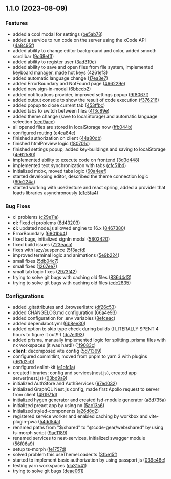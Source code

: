 

## 1.1.0 (2023-08-09)


### Features

* added a cool modal for settings ([be5ab78](https://github.com/Gearonix/CodeGear/commit/be5ab788f596e27f0612655d8bc0fdba58712001))
* added a service to run code on the server using the xCode API ([4a8495f](https://github.com/Gearonix/CodeGear/commit/4a8495f1f59cee39acaac860af1ddfe48e63a986))
* added ability to change editor background and color, added smooth scrollbar ([9c68ef3](https://github.com/Gearonix/CodeGear/commit/9c68ef3d19d450d7509e84f9efc2d88f10529196))
* added ability to register user ([3ad319e](https://github.com/Gearonix/CodeGear/commit/3ad319edcf50a6000b562739260d61b10423b8f3))
* added ability to save and open files from file system, implemented keyboard manager, made hot keys ([4261ef3](https://github.com/Gearonix/CodeGear/commit/4261ef350e58bbd5c85ee86112437379339fa087))
* added automatic language change ([17ea3e7](https://github.com/Gearonix/CodeGear/commit/17ea3e75f431c6120b901e1b839dbf3948d3619f))
* added ErrorBoundary and NotFound page ([466229e](https://github.com/Gearonix/CodeGear/commit/466229e819eaf2df03e5324f1172923ee9892585))
* added new sign-in-modal ([6bbccb2](https://github.com/Gearonix/CodeGear/commit/6bbccb21f8afefe4083e0f412c99d1708d6b54dd))
* added notifications provider, improved settings popup ([9f8067f](https://github.com/Gearonix/CodeGear/commit/9f8067fa273ffa3ed229638f0ff8d8412b5a2bd2))
* added output console to show the result of code execution ([f376216](https://github.com/Gearonix/CodeGear/commit/f3762167401d906ccaf793abe36deeaf80f45dbf))
* added popup to close current tab ([453ffbc](https://github.com/Gearonix/CodeGear/commit/453ffbcdc06bddc09253c466433b4627ed0eafe9))
* added tabs to switch between files ([413c89e](https://github.com/Gearonix/CodeGear/commit/413c89e62152dbbd7cfbb23c296bc2fe256f83ea))
* added theme change (save to localStorage) and automatic language selection ([ced9ace](https://github.com/Gearonix/CodeGear/commit/ced9acea3ad149949ba8e89146a3743d1e1de3be))
* all opened files are stored in localStorage now ([ffb044b](https://github.com/Gearonix/CodeGear/commit/ffb044b878d6a5012b0705d5fa38190d25420bf9))
* configured routing ([e4ca84e](https://github.com/Gearonix/CodeGear/commit/e4ca84ec9e538c2a4b4c8ec05ff911d2fa6f984f))
* finished authorization on client ([44a80db](https://github.com/Gearonix/CodeGear/commit/44a80db3d6142f83fd789dd614e46fb851f37ec7))
* finished htmlPreview logic ([f80701c](https://github.com/Gearonix/CodeGear/commit/f80701c18254de66b8dc039094b412969b1218c6))
* finished settings popup, added key-buildings and saving to localStorage ([4e62580](https://github.com/Gearonix/CodeGear/commit/4e62580c93630d1af84abad7c562696c817ae79a))
* implemented ability to execute code on frontend ([3d3d448](https://github.com/Gearonix/CodeGear/commit/3d3d448a15bb367167f58e8adea81222e4bfad7f))
* implemented text synchronization with tabs ([cfc51bd](https://github.com/Gearonix/CodeGear/commit/cfc51bd74bdc496f7f16e75c73b442ecefdd1435))
* initialized mobx, moved tabs logic ([60a4eef](https://github.com/Gearonix/CodeGear/commit/60a4eef3cf7d653fcd7c9092364ff85bc5b51b23))
* started developing editor, described the theme connection logic ([60c224a](https://github.com/Gearonix/CodeGear/commit/60c224a5ab45c1a95cda888a3c8ba9911e983fb0))
* started working with useGesture and react spring, added a provider that loads libraries asynchronously ([c1c5fa4](https://github.com/Gearonix/CodeGear/commit/c1c5fa4d09946713ee869e56030e07ced451e46b))


### Bug Fixes

* ci problems ([c29e11a](https://github.com/Gearonix/CodeGear/commit/c29e11a087866b2d6e41ca8722793c7cb3908849))
* **ci:** fixed ci problems ([8d43203](https://github.com/Gearonix/CodeGear/commit/8d432037f8944aad7b6b85fdf7acc1eb99273222))
* **ci:** updated node.js allowed engine to 16.x ([8467380](https://github.com/Gearonix/CodeGear/commit/8467380784c9ab660aaef4655f5f90cf1999ada0))
* ErrorBoundary ([6801bb4](https://github.com/Gearonix/CodeGear/commit/6801bb4bec9c2ee5c3a2d852c1d4747cd1c2fae8))
* fixed bugs, initialized signIn modal ([5802420](https://github.com/Gearonix/CodeGear/commit/5802420ac21d96331176cead31051bb9e1bf3864))
* fixed build issues ([723eaca](https://github.com/Gearonix/CodeGear/commit/723eaca3b8d417cd8918878441b09999eb1643c1))
* fixes with lazy/suspence ([5f3acfd](https://github.com/Gearonix/CodeGear/commit/5f3acfd25c75cfa15f3fa2087fe30cadef3d4eff))
* improved terminal logic and animations ([5e9b224](https://github.com/Gearonix/CodeGear/commit/5e9b224a1a1e2ca7140310d367d41cd3a700c3e2))
* small fixes ([5db04c7](https://github.com/Gearonix/CodeGear/commit/5db04c76ae39297417270320b828b95fcf8a45d8))
* small fixes ([1267ee7](https://github.com/Gearonix/CodeGear/commit/1267ee7c1edea092dac5e44bcbb89585462a6a88))
* small tab logic fixes ([2973f42](https://github.com/Gearonix/CodeGear/commit/2973f42cddf4c6d419eb59f62daa8f764f937903))
* trying to solve git bugs with caching old files ([836d4d3](https://github.com/Gearonix/CodeGear/commit/836d4d35a000199949ffa080f7234b13e3971003))
* trying to solve git bugs with caching old files ([cdc2835](https://github.com/Gearonix/CodeGear/commit/cdc2835fc14b745e7811e169504f506ab51428f9))


### Configurations

* added .gitattributes and .browserlistrc ([df26c53](https://github.com/Gearonix/CodeGear/commit/df26c5333952cac91db3af70aee1a38e219aa12c))
* added CHANGELOG.md configuration ([66a4e93](https://github.com/Gearonix/CodeGear/commit/66a4e938018152ae6922cd42186d319bf8500084))
* added configuration for .env variables ([8efceac](https://github.com/Gearonix/CodeGear/commit/8efceac151b262fa2b2a82bea762523d1b9080c2))
* added dependabot.yml ([6b8ee30](https://github.com/Gearonix/CodeGear/commit/6b8ee3003f5bc7ed06f1ca6122ea5ebef89802e4))
* added option to skip type check during builds (I LITERALLY SPENT 4 hours to figure it out!!!) ([dc7e393](https://github.com/Gearonix/CodeGear/commit/dc7e393a88d6fdc54961b8d7a9de97e3d8731f9a))
* added prisma, manually implemented logic for splitting .prisma files with nx workspaces (it was hard!) ([1f9083c](https://github.com/Gearonix/CodeGear/commit/1f9083c58d45ac91e4d9c486abef9d478dedb646))
* **client:** decomposed vite config ([5d71369](https://github.com/Gearonix/CodeGear/commit/5d713690ed8076299ffffe8f0b29287f908721ea))
* configured commitlint, moved from pnpm to yarn 3 with plugins ([d61d2c0](https://github.com/Gearonix/CodeGear/commit/d61d2c0d9a5323d41c54940724f6861a40a923ff))
* configured eslint-kit ([e1bfc1a](https://github.com/Gearonix/CodeGear/commit/e1bfc1aa8d5f90423e2598f59f00692d9069e5ca))
* created libraries: config and services(nest.js), created app server(nest.js) ([03bd9a9](https://github.com/Gearonix/CodeGear/commit/03bd9a9eb93b20071fd92e6bb21cf2ac15cf3e13))
* initialized AuthStore and AuthServices ([97ed032](https://github.com/Gearonix/CodeGear/commit/97ed032710231dc16490291ba176a7b50a4a0493))
* initialized GraphQL Nest.js config, made first Apollo request to server from client ([491971d](https://github.com/Gearonix/CodeGear/commit/491971d7dbb2fe4c9a7915e1c0bfef8d21acc215))
* initialized hygen generator and created fsd-module generator ([a8d735a](https://github.com/Gearonix/CodeGear/commit/a8d735a5f1c6b816f226c8405582d25c8c50ff66))
* initialized preact app by using nx ([5ac13a6](https://github.com/Gearonix/CodeGear/commit/5ac13a6a179293e680caebbd039db36d1ada78e0))
* initialized styled-components ([a26d8d2](https://github.com/Gearonix/CodeGear/commit/a26d8d2f0792153f787de84f2e745659b3c3c68e))
* registered service worker and enabled caching by workbox and vite-plugin-pwa ([54dd54a](https://github.com/Gearonix/CodeGear/commit/54dd54aed6d2d4f5b9b4408becd571a5d409453a))
* renamed paths from "$/shared" to "@code-gear/web/shared" by using ts-morph script ([9ae1189](https://github.com/Gearonix/CodeGear/commit/9ae11890f8c5ec4a3c6910c979c90f42587f8b3f))
* renamed services to nest-services, initialized swagger module ([56f06a9](https://github.com/Gearonix/CodeGear/commit/56f06a9e7ca9a8a765f7a2c6e95c07abddcce31d))
* setup ts-morph ([fe1757d](https://github.com/Gearonix/CodeGear/commit/fe1757df655c3ac756703ae982efb16b951c7636))
* solved problem this useThemeLoader.ts ([3fbe15f](https://github.com/Gearonix/CodeGear/commit/3fbe15f754e204336fa5b12f57d76ee782bb9e0f))
* started to implement basic authorization by using passport js ([039c46e](https://github.com/Gearonix/CodeGear/commit/039c46e99203d1820e2053af0ace4318a59e0d1b))
* testing yarn workspaces ([da31b41](https://github.com/Gearonix/CodeGear/commit/da31b41faa6763b23ff2ad0b12f26e413592d217))
* trying to solve git bugs ([deae061](https://github.com/Gearonix/CodeGear/commit/deae0616fd43528fb70193158edaa8c7962aeb59))
